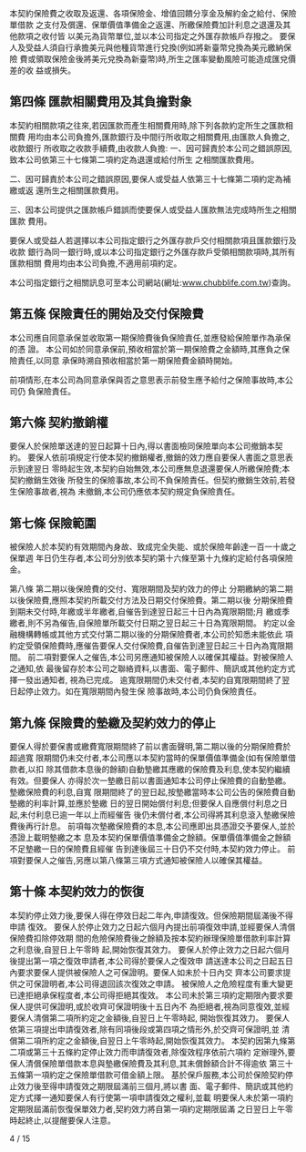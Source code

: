 本契約保險費之收取及返還、各項保險金、增值回饋分享金及解約金之給付、保險單借款 之支付及償還、保單價值準備金之返還、所繳保險費加計利息之退還及其他款項之收付皆 以美元為貨幣單位,並以本公司指定之外匯存款帳戶存撥之。 要保人及受益人須自行承擔美元與他種貨幣進行兌換(例如將新臺幣兌換為美元繳納保險 費或領取保險金後將美元兌換為新臺幣)時,所生之匯率變動風險可能造成匯兌價差的收 益或損失。

## 第四條 匯款相關費用及其負擔對象

本契約相關款項之往來,若因匯款而產生相關費用時,除下列各款約定所生之匯款相關費 用均由本公司負擔外,匯款銀行及中間行所收取之相關費用,由匯款人負擔之,收款銀行 所收取之收款手續費,由收款人負擔: 一、因可歸責於本公司之錯誤原因,致本公司依第三十七條第二項約定為退還或給付所生 之相關匯款費用。

二、因可歸責於本公司之錯誤原因,要保人或受益人依第三十七條第二項約定為補繳或返 還所生之相關匯款費用。

三、因本公司提供之匯款帳戶錯誤而使要保人或受益人匯款無法完成時所生之相關匯款 費用。

要保人或受益人若選擇以本公司指定銀行之外匯存款戶交付相關款項且匯款銀行及收款 銀行為同一銀行時,或以本公司指定銀行之外匯存款戶受領相關款項時,其所有匯款相關 費用均由本公司負擔,不適用前項約定。

本公司指定銀行之相關訊息可至本公司網站(網址:www.chubblife.com.tw)查詢。

## 第五條 保險責任的開始及交付保險費

本公司應自同意承保並收取第一期保險費後負保險責任,並應發給保險單作為承保的憑 證。 本公司如於同意承保前,預收相當於第一期保險費之金額時,其應負之保險責任,以同意 承保時溯自預收相當於第一期保險費金額時開始。

前項情形,在本公司為同意承保與否之意思表示前發生應予給付之保險事故時,本公司仍 負保險責任。

## 第六條 契約撤銷權

要保人於保險單送達的翌日起算十日內,得以書面檢同保險單向本公司撤銷本契約。 要保人依前項規定行使本契約撤銷權者,撤銷的效力應自要保人書面之意思表示到達翌日 零時起生效,本契約自始無效,本公司應無息退還要保人所繳保險費;本契約撤銷生效後 所發生的保險事故,本公司不負保險責任。但契約撤銷生效前,若發生保險事故者,視為 未撤銷,本公司仍應依本契約規定負保險責任。

## 第七條 保險範圍

被保險人於本契約有效期間內身故、致成完全失能、或於保險年齡達一百一十歲之保單週 年日仍生存者,本公司分別依本契約第十六條至第十九條約定給付各項保險金。

第八條 第二期以後保險費的交付、寬限期間及契約效力的停止 分期繳納的第二期以後保險費,應照本契約所載交付方法及日期交付保險費。第二期以後 分期保險費到期未交付時,年繳或半年繳者,自催告到達翌日起三十日內為寬限期間;月 繳或季繳者,則不另為催告,自保險單所載交付日期之翌日起三十日為寬限期間。 約定以金融機構轉帳或其他方式交付第二期以後的分期保險費者,本公司於知悉未能依此 項約定受領保險費時,應催告要保人交付保險費,自催告到達翌日起三十日內為寬限期間。 前二項對要保人之催告,本公司另應通知被保險人以確保其權益。對被保險人之通知,依 最後留存於本公司之聯絡資料,以書面、電子郵件、簡訊或其他約定方式擇一發出通知者, 視為已完成。 逾寬限期間仍未交付者,本契約自寬限期間終了翌日起停止效力。如在寬限期間內發生保 險事故時,本公司仍負保險責任。

## 第九條 保險費的墊繳及契約效力的停止

要保人得於要保書或繳費寬限期間終了前以書面聲明,第二期以後的分期保險費於超過寬 限期間仍未交付者,本公司應以本契約當時的保單價值準備金(如有保險單借款者,以扣 除其借款本息後的餘額)自動墊繳其應繳的保險費及利息,使本契約繼續有效。但要保人 亦得於次一墊繳日前以書面通知本公司停止保險費的自動墊繳。墊繳保險費的利息,自寬 限期間終了的翌日起,按墊繳當時本公司公告的保險費自動墊繳的利率計算,並應於墊繳 日的翌日開始償付利息;但要保人自應償付利息之日起,未付利息已逾一年以上而經催告 後仍未償付者,本公司得將其利息滾入墊繳保險費後再行計息。 前項每次墊繳保險費的本息,本公司應即出具憑證交予要保人,並於憑證上載明墊繳之本 息及本契約保單價值準備金之餘額。保單價值準備金之餘額不足墊繳一日的保險費且經催 告到達後屆三十日仍不交付時,本契約效力停止。 前項對要保人之催告,另應以第八條第三項方式通知被保險人以確保其權益。

## 第十條 本契約效力的恢復

本契約停止效力後,要保人得在停效日起二年內,申請復效。但保險期間屆滿後不得申請 復效。 要保人於停止效力之日起六個月內提出前項復效申請,並經要保人清償保險費扣除停效期 間的危險保險費後之餘額及按本契約辦理保險單借款利率計算之利息後,自翌日上午零時 起,開始恢復其效力。 要保人於停止效力之日起六個月後提出第一項之復效申請者,本公司得於要保人之復效申 請送達本公司之日起五日內要求要保人提供被保險人之可保證明。要保人如未於十日內交 齊本公司要求提供之可保證明者,本公司得退回該次復效之申請。 被保險人之危險程度有重大變更已達拒絕承保程度者,本公司得拒絕其復效。 本公司未於第三項約定期限內要求要保人提供可保證明,或於收齊可保證明後十五日內不 為拒絕者,視為同意復效,並經要保人清償第二項所約定之金額後,自翌日上午零時起, 開始恢復其效力。 要保人依第三項提出申請復效者,除有同項後段或第四項之情形外,於交齊可保證明,並 清償第二項所約定之金額後,自翌日上午零時起,開始恢復其效力。 本契約因第九條第二項或第三十五條約定停止效力而申請復效者,除復效程序依前六項約 定辦理外,要保人清償保險單借款本息與墊繳保險費及其利息,其未償餘額合計不得逾依 第三十五條第一項約定之保險單借款可借金額上限。 基於保戶服務,本公司於保險契約停止效力後至得申請復效之期限屆滿前三個月,將以書 面、電子郵件、簡訊或其他約定方式擇一通知要保人有行使第一項申請復效之權利,並載 明要保人未於第一項約定期限屆滿前恢復保單效力者,契約效力將自第一項約定期限屆滿 之日翌日上午零時起終止,以提醒要保人注意。

4 / 15